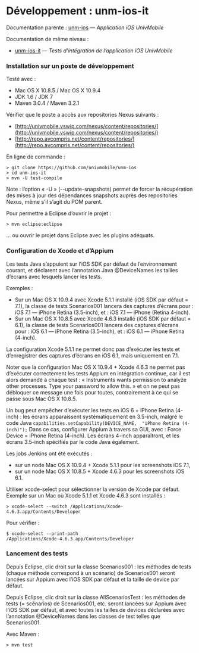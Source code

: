# Développement : unm-ios-it

Documentation parente : [unm-ios](../README.md) — _Application iOS UnivMobile_

Documentation de même niveau :

  * [unm-ios-it](README.md) — _Tests d’intégration de l’application iOS UnivMobile_

### Installation sur un poste de développement

Testé avec : 

  * Mac OS X 10.8.5 / Mac OS X 10.9.4
  * JDK 1.6 / JDK 7
  * Maven 3.0.4 / Maven 3.2.1
  
Vérifier que le poste a accès aux repositories Nexus suivants :

  * [http://univmobile.vswip.com/nexus/content/repositories/](http://univmobile.vswip.com/nexus/content/repositories/)
  * [http://repo.avcompris.net/content/repositories/](http://repo.avcompris.net/content/repositories/)
  
En ligne de commande :

    > git clone https://github.com/univmobile/unm-ios
    > cd unm-ios-it
    > mvn -U test-compile
    
Note : l’option « -U » (--update-snapshots) permet de forcer la récupération des mises à jour des dépendances snapshots auprès des repositories Nexus, même s’il s’agit du POM parent.

Pour permettre à Eclipse d’ouvrir le projet :

    > mvn eclipse:eclipse
    
… ou ouvrir le projet dans Eclipse avec les plugins adéquats.

### Configuration de Xcode et d’Appium

Les tests Java s’appuient sur l’iOS SDK par défaut de l’environnement courant, et déclarent avec l’annotation Java @DeviceNames les tailles d’écrans avec lesquels lancer les tests.

Exemples : 

  * Sur un Mac OS X 10.9.4 avec Xcode 5.1.1 installé (iOS SDK par défaut = 7.1), la classe de tests Scenarios001 lancera des captures d’écrans pour : iOS 7.1 — iPhone Retina (3.5-inch), et : iOS 7.1 — iPhone (Retina 4-inch).
  * Sur un Mac OS X 10.8.5 avec Xcode 4.6.3 installé (iOS SDK par défaut = 6.1), la classe de tests Scenarios001 lancera des captures d’écrans pour : iOS 6.1 — iPhone Retina (3.5-inch), et : iOS 6.1 — iPhone Retina (4-inch).

La configuration Xcode 5.1.1 ne permet donc pas d’exécuter les tests et d’enregistrer des captures d’écrans en iOS 6.1, mais uniquement en 7.1.
  
Noter que la configuration Mac OS X 10.9.4 + Xcode 4.6.3 ne permet pas d’exécuter correctement les tests Appium en intégration continue, car il est alors demandé à chaque test : « Instruments wants permission to analyze other processes. Type your password to allow this. » et on ne peut pas débloquer ce message une fois pour toutes, contrairement à ce qui se passe sous Mac OS X 10.8.5.

Un bug peut empêcher d’exécuter les tests en iOS 6 + iPhone Retina (4-inch) : les écrans apparaissent systématiquement en 3.5-inch, malgré le
code Java
`capabilities.setCapability(DEVICE_NAME, 
"iPhone Retina (4-inch)");`
Dans ce cas, configurer Appium à travers sa GUI, avec : Force Device = iPhone Retina (4-inch). Les écrans 4-inch apparaîtront, et les écrans 3.5-inch spécifiés par le code Java également.

Les jobs Jenkins ont été exécutés :

  * sur un node Mac OS X 10.9.4 + Xcode 5.1.1 pour les screenshots iOS 7.1,
  * sur un node Mac OS X 10.8.5 + Xcode 4.6.3 pour les screenshots iOS 6.1.

Utiliser xcode-select pour sélectionner la version de Xcode par défaut. Exemple sur un Mac où Xcode 5.1.1 et Xcode 4.6.3 sont installés :

    > xcode-select --switch /Applications/Xcode-4.6.3.app/Contents/Developer
    
Pour vérifier :

    $ xcode-select --print-path
    /Applications/Xcode-4.6.3.app/Contents/Developer

### Lancement des tests

Depuis Eclipse, clic droit sur la classe Scenarios001 : les méthodes de tests (chaque méthode correspond à un scénario) de Scenarios001 seront lancées sur Appium avec l’iOS SDK par défaut et la taille de device par défaut. 

Depuis Eclipse, clic droit sur la classe AllScenariosTest : les méthodes de tests (= scénarios) de Scenarios001, etc. seront lancées sur Appium avec l’iOS SDK par défaut, et avec toutes les tailles de devices déclarées avec l’annotation @DeviceNames dans les classes de test telles que Scenarios001.

Avec Maven :

    > mvn test
